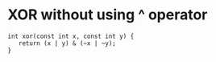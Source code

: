 # XOR without using ^ operator

```
int xor(const int x, const int y) {
   return (x | y) & (~x | ~y);
}
```

